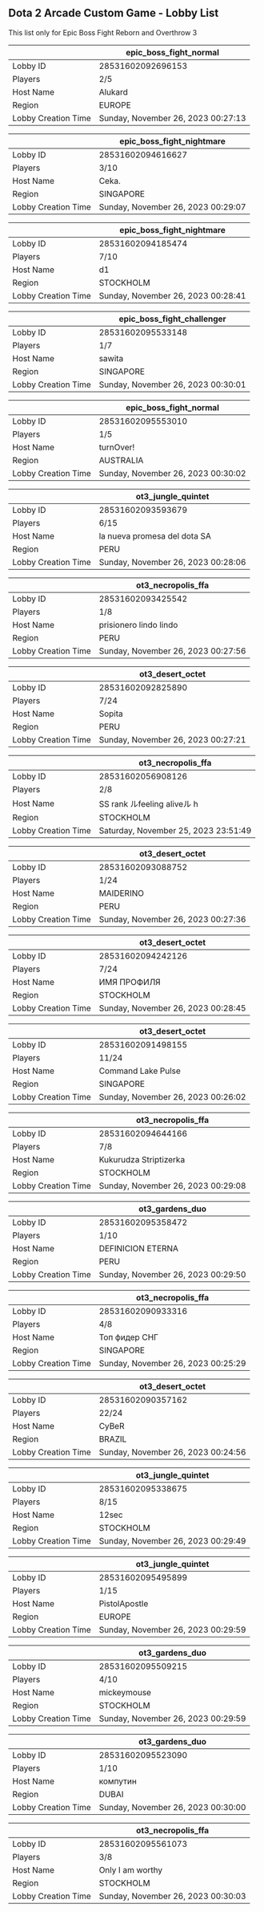 ## Dota 2 Arcade Custom Game - Lobby List

This list only for Epic Boss Fight Reborn and Overthrow 3

|  | epic_boss_fight_normal |
| ------ | ------ |
| Lobby ID | 28531602092696153 |
| Players | 2/5 |
| Host Name | Alukard |
| Region | EUROPE |
| Lobby Creation Time | Sunday, November 26, 2023 00:27:13 |


|  | epic_boss_fight_nightmare |
| ------ | ------ |
| Lobby ID | 28531602094616627 |
| Players | 3/10 |
| Host Name | Ceka. |
| Region | SINGAPORE |
| Lobby Creation Time | Sunday, November 26, 2023 00:29:07 |


|  | epic_boss_fight_nightmare |
| ------ | ------ |
| Lobby ID | 28531602094185474 |
| Players | 7/10 |
| Host Name | d1 |
| Region | STOCKHOLM |
| Lobby Creation Time | Sunday, November 26, 2023 00:28:41 |


|  | epic_boss_fight_challenger |
| ------ | ------ |
| Lobby ID | 28531602095533148 |
| Players | 1/7 |
| Host Name | sawita |
| Region | SINGAPORE |
| Lobby Creation Time | Sunday, November 26, 2023 00:30:01 |


|  | epic_boss_fight_normal |
| ------ | ------ |
| Lobby ID | 28531602095553010 |
| Players | 1/5 |
| Host Name | turnOver! |
| Region | AUSTRALIA |
| Lobby Creation Time | Sunday, November 26, 2023 00:30:02 |


|  | ot3_jungle_quintet |
| ------ | ------ |
| Lobby ID | 28531602093593679 |
| Players | 6/15 |
| Host Name | la nueva promesa del dota SA |
| Region | PERU |
| Lobby Creation Time | Sunday, November 26, 2023 00:28:06 |


|  | ot3_necropolis_ffa |
| ------ | ------ |
| Lobby ID | 28531602093425542 |
| Players | 1/8 |
| Host Name | prisionero lindo lindo |
| Region | PERU |
| Lobby Creation Time | Sunday, November 26, 2023 00:27:56 |


|  | ot3_desert_octet |
| ------ | ------ |
| Lobby ID | 28531602092825890 |
| Players | 7/24 |
| Host Name | Sopita |
| Region | PERU |
| Lobby Creation Time | Sunday, November 26, 2023 00:27:21 |


|  | ot3_necropolis_ffa |
| ------ | ------ |
| Lobby ID | 28531602056908126 |
| Players | 2/8 |
| Host Name | SS rank ルfeeling aliveル ︎h |
| Region | STOCKHOLM |
| Lobby Creation Time | Saturday, November 25, 2023 23:51:49 |


|  | ot3_desert_octet |
| ------ | ------ |
| Lobby ID | 28531602093088752 |
| Players | 1/24 |
| Host Name | MAIDERINO |
| Region | PERU |
| Lobby Creation Time | Sunday, November 26, 2023 00:27:36 |


|  | ot3_desert_octet |
| ------ | ------ |
| Lobby ID | 28531602094242126 |
| Players | 7/24 |
| Host Name | ИМЯ ПРОФИЛЯ |
| Region | STOCKHOLM |
| Lobby Creation Time | Sunday, November 26, 2023 00:28:45 |


|  | ot3_desert_octet |
| ------ | ------ |
| Lobby ID | 28531602091498155 |
| Players | 11/24 |
| Host Name | Command Lake Pulse |
| Region | SINGAPORE |
| Lobby Creation Time | Sunday, November 26, 2023 00:26:02 |


|  | ot3_necropolis_ffa |
| ------ | ------ |
| Lobby ID | 28531602094644166 |
| Players | 7/8 |
| Host Name | Kukurudza Striptizerka |
| Region | STOCKHOLM |
| Lobby Creation Time | Sunday, November 26, 2023 00:29:08 |


|  | ot3_gardens_duo |
| ------ | ------ |
| Lobby ID | 28531602095358472 |
| Players | 1/10 |
| Host Name | DEFINICION ETERNA |
| Region | PERU |
| Lobby Creation Time | Sunday, November 26, 2023 00:29:50 |


|  | ot3_necropolis_ffa |
| ------ | ------ |
| Lobby ID | 28531602090933316 |
| Players | 4/8 |
| Host Name | Топ фидер СНГ |
| Region | SINGAPORE |
| Lobby Creation Time | Sunday, November 26, 2023 00:25:29 |


|  | ot3_desert_octet |
| ------ | ------ |
| Lobby ID | 28531602090357162 |
| Players | 22/24 |
| Host Name | CyBeR |
| Region | BRAZIL |
| Lobby Creation Time | Sunday, November 26, 2023 00:24:56 |


|  | ot3_jungle_quintet |
| ------ | ------ |
| Lobby ID | 28531602095338675 |
| Players | 8/15 |
| Host Name | 12sec |
| Region | STOCKHOLM |
| Lobby Creation Time | Sunday, November 26, 2023 00:29:49 |


|  | ot3_jungle_quintet |
| ------ | ------ |
| Lobby ID | 28531602095495899 |
| Players | 1/15 |
| Host Name | PistolApostle |
| Region | EUROPE |
| Lobby Creation Time | Sunday, November 26, 2023 00:29:59 |


|  | ot3_gardens_duo |
| ------ | ------ |
| Lobby ID | 28531602095509215 |
| Players | 4/10 |
| Host Name | mickeymouse |
| Region | STOCKHOLM |
| Lobby Creation Time | Sunday, November 26, 2023 00:29:59 |


|  | ot3_gardens_duo |
| ------ | ------ |
| Lobby ID | 28531602095523090 |
| Players | 1/10 |
| Host Name | компутин |
| Region | DUBAI |
| Lobby Creation Time | Sunday, November 26, 2023 00:30:00 |


|  | ot3_necropolis_ffa |
| ------ | ------ |
| Lobby ID | 28531602095561073 |
| Players | 3/8 |
| Host Name | Only I am worthy |
| Region | STOCKHOLM |
| Lobby Creation Time | Sunday, November 26, 2023 00:30:03 |


